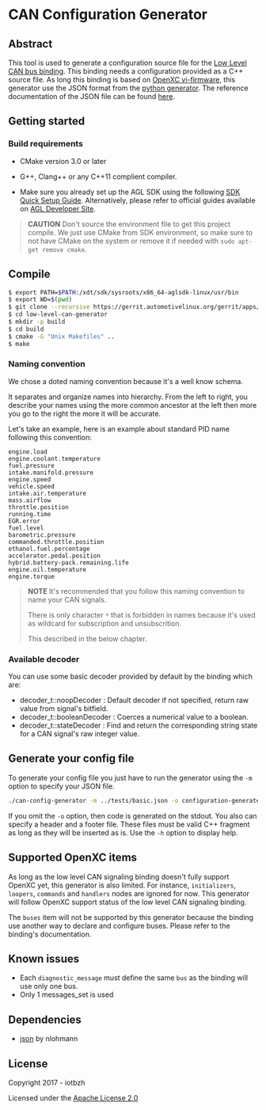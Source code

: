 # CAN Configuration Generator

## Abstract

This tool is used to generate a configuration source file for the [Low Level CAN bus binding](https://github.com/iotbzh/CAN_signaling).
This binding needs a configuration provided as a C++ source file.
As long this binding is based on [OpenXC vi-firmware](https://github.com/openxc/vi-firmware), this generator use the JSON format from the [python generator](https://github.com/openxc/openxc-python).
The reference documentation of the JSON file can be found [here](https://github.com/openxc/vi-firmware/blob/master/docs/config/reference.rst).

## Getting started

### Build requirements

* CMake version 3.0 or later
* G++, Clang++ or any C++11 complient compiler.

* Make sure you already set up the AGL SDK using the following [SDK Quick Setup Guide](http://docs.iot.bzh/docs/getting_started/en/dev/reference/setup-sdk-environment.html). Alternatively, please refer to official guides available on [AGL Developer Site](http://docs.automotivelinux.org/docs/devguides/en/dev/#guides).

> **CAUTION** Don't source the environment file to get this project compile. We just use CMake from SDK environment, so make sure to not have CMake on the system or remove it if needed with ```sudo apt-get remove cmake```.

## Compile

```bash
$ export PATH=$PATH:/xdt/sdk/sysroots/x86_64-aglsdk-linux/usr/bin
$ export WD=$(pwd)
$ git clone --recursive https://gerrit.automotivelinux.org/gerrit/apps/low-level-can-generator
$ cd low-level-can-generator
$ mkdir -p build
$ cd build
$ cmake -G "Unix Makefiles" ..
$ make
```

### Naming convention

We chose a doted naming convention because it's a well know schema.

It separates and organize names into hierarchy. From the left to right, you describe your names using the more common ancestor at the left then more you go to the right the more it will be accurate.

Let's take an example, here is an example about standard PID name following this convention:

```
engine.load
engine.coolant.temperature
fuel.pressure
intake.manifold.pressure
engine.speed
vehicle.speed
intake.air.temperature
mass.airflow
throttle.position
running.time
EGR.error
fuel.level
barometric.pressure
commanded.throttle.position
ethanol.fuel.percentage
accelerator.pedal.position
hybrid.battery-pack.remaining.life
engine.oil.temperature
engine.torque
```

> **NOTE** It's recommended that you follow this naming convention to name your CAN signals.
>
> There is only character `*` that is forbidden in names because it's used as wildcard for subscription and unsubscrition.
>
> This described in the below chapter.

### Available decoder

You can use some basic decoder provided by default by the binding which are:

* decoder_t::noopDecoder : Default decoder if not specified, return raw value from signal's bitfield.
* decoder_t::booleanDecoder : Coerces a numerical value to a boolean.
* decoder_t::stateDecoder : Find and return the corresponding string state for a CAN signal's raw integer value.

## Generate your config file

To generate your config file you just have to run the generator using the `-m` option to specify your JSON file.

```bash
./can-config-generator -m ../tests/basic.json -o configuration-generated.cpp
```

If you omit the `-o` option, then code is generated on the stdout.
You also can specify a header and a footer file.
These files must be valid C++ fragment as long as they will be inserted as is.
Use the `-h` option to display help.

## Supported OpenXC items

As long as the low level CAN signaling binding doesn't fully support OpenXC yet, this generator is also limited.
For instance, `initializers`, `loopers`, `commands` and `handlers` nodes are ignored for now.
This generator will follow OpenXC support status of the low level CAN signaling binding.

The `buses` item will not be supported by this generator because the binding use another way to declare and configure buses. Please refer to the binding's documentation.

## Known issues

* Each `diagnostic_message` must define the same `bus` as the binding will use only one bus.
* Only 1 messages_set is used

## Dependencies

* [json](https://github.com/nlohmann/json) by nlohmann

## License

Copyright 2017 - iotbzh

Licensed under the [Apache License 2.0](https://github.com/iotbzh/can-config-generator/blob/master/LICENSE)
